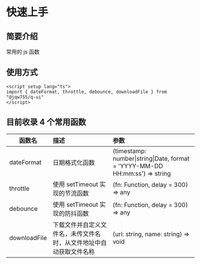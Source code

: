 # 快速上手

## 简要介绍

常用的 js 函数

## 使用方式

```vue
<script setup lang="ts">
import { dateFormat, throttle, debounce, downloadFile } from "@jqw755/q-ui"
</script>
```

## 目前收录 4 个常用函数

| 函数名       | 描述                                                               | 参数                                                                                |
| ------------ | :----------------------------------------------------------------- | :---------------------------------------------------------------------------------- |
| dateFormat   | 日期格式化函数                                                     | (timestamp: number&#124;string&#124;Date, format = 'YYYY-MM-DD HH:mm:ss') => string |
| throttle     | 使用 setTimeout 实现的节流函数                                     | (fn: Function, delay = 300) => any                                                  |
| debounce     | 使用 setTimeout 实现的防抖函数                                     | (fn: Function, delay = 300) => any                                                  |
| downloadFile | 下载文件并自定义文件名，未传文件名时，从文件地址中自动获取文件名称 | (url: string, name: string) => void                                                 |

